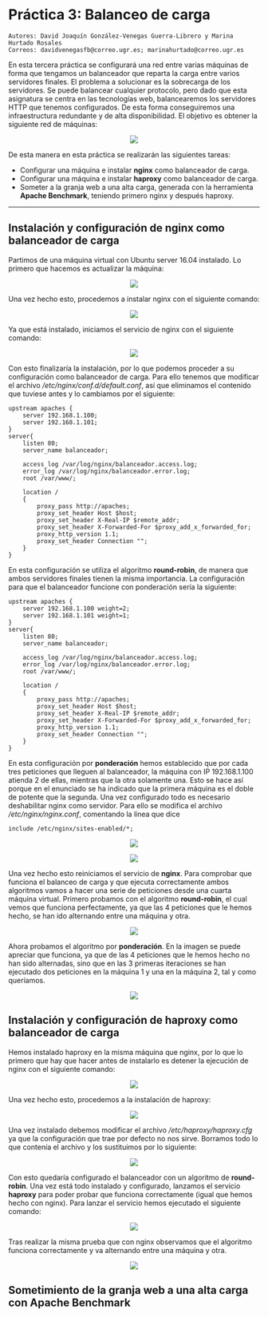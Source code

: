 # Práctica 3: Balanceo de carga
    Autores: David Joaquín González-Venegas Guerra-Librero y Marina Hurtado Rosales
    Correos: davidvenegasfb@correo.ugr.es; marinahurtado@correo.ugr.es
En esta tercera práctica se configurará una red entre varias máquinas de forma que tengamos un balanceador que reparta la carga entre varios servidores finales.
El problema a solucionar es la sobrecarga de los servidores. Se puede balancear
cualquier protocolo, pero dado que esta asignatura se centra en las tecnologías web, balancearemos los servidores HTTP que tenemos configurados.
 De esta forma conseguiremos una infraestructura redundante y de alta disponibilidad.
 El objetivo es obtener la siguiente red de máquinas:
 
<p align="center">
    <img src="https://github.com/Feiniel/SWAP/blob/master/practica3/imagenes/graficoGranjaWweb.PNG">
</p>

De esta manera en esta práctica se realizarán las siguientes tareas:
- Configurar una máquina e instalar **nginx** como balanceador de carga.
- Configurar una máquina e instalar **haproxy** como balanceador de carga.
- Someter a la granja web a una alta carga, generada con la herramienta **Apache Benchmark**, teniendo primero nginx y después haproxy.


--------------------------------------------------------------------------------------------------------------------
## Instalación y configuración de nginx como balanceador de carga
Partimos de una máquina virtual con Ubuntu server 16.04 instalado. Lo primero que hacemos es actualizar la máquina:

<p align="center">
    <img src="https://github.com/Feiniel/SWAP/blob/master/practica3/imagenes/C1.PNG">
</p>

Una vez hecho esto, procedemos a instalar nginx con el siguiente comando:

<p align="center">
    <img src="https://github.com/Feiniel/SWAP/blob/master/practica3/imagenes/C2.PNG">
</p>

Ya que está instalado, iniciamos el servicio de nginx con el siguiente comando:

<p align="center">
    <img src="https://github.com/Feiniel/SWAP/blob/master/practica3/imagenes/C3.PNG">
</p>

Con esto finalizaría la instalación, por lo que podemos proceder a su configuración como balanceador de carga. Para ello tenemos que modificar el archivo */etc/nginx/conf.d/default.conf*, así que eliminamos el contenido que tuviese antes y lo cambiamos por el siguiente:

```
upstream apaches {
	server 192.168.1.100;
	server 192.168.1.101;
}
server{
	listen 80;
	server_name balanceador;
	
	access_log /var/log/nginx/balanceador.access.log;
	error_log /var/log/nginx/balanceador.error.log;
	root /var/www/;
	
	location /
	{
		proxy_pass http://apaches;
		proxy_set_header Host $host;
		proxy_set_header X-Real-IP $remote_addr;
		proxy_set_header X-Forwarded-For $proxy_add_x_forwarded_for;
		proxy_http_version 1.1;
		proxy_set_header Connection "";
	}
}
```

En esta configuración se utiliza el algoritmo **round-robin**, de manera que ambos servidores finales tienen la misma importancia. La configuración para que el balanceador funcione con ponderación sería la siguiente:

```
upstream apaches {
	server 192.168.1.100 weight=2;
	server 192.168.1.101 weight=1;
}
server{
	listen 80;
	server_name balanceador;
	
	access_log /var/log/nginx/balanceador.access.log;
	error_log /var/log/nginx/balanceador.error.log;
	root /var/www/;
	
	location /
	{
		proxy_pass http://apaches;
		proxy_set_header Host $host;
		proxy_set_header X-Real-IP $remote_addr;
		proxy_set_header X-Forwarded-For $proxy_add_x_forwarded_for;
		proxy_http_version 1.1;
		proxy_set_header Connection "";
	}
}
```

En esta configuración por **ponderación** hemos establecido que por cada tres peticiones que lleguen al balanceador, la máquina con IP 192.168.1.100 atienda 2 de ellas, mientras que la otra solamente una. Esto se hace así porque en el enunciado se ha indicado que la primera máquina es el doble de potente que la segunda.
Una vez configurado todo es necesario deshabilitar nginx como servidor. Para ello se modifica el archivo */etc/nginx/nginx.conf*, comentando la línea que dice 
```
include /etc/nginx/sites-enabled/*;
```

<p align="center">
    <img src="https://github.com/Feiniel/SWAP/blob/master/practica3/imagenes/C4.PNG">
</p>

<p align="center">
    <img src="https://github.com/Feiniel/SWAP/blob/master/practica3/imagenes/C5.PNG">
</p>

Una vez hecho esto reiniciamos el servicio de **nginx**. 
Para comprobar que funciona el balanceo de carga y que ejecuta correctamente ambos algoritmos vamos a hacer una serie de peticiones desde una cuarta máquina virtual.
Primero probamos con el algoritmo **round-robin**, el cual vemos que funciona perfectamente, ya que las 4 peticiones que le hemos hecho, se han ido alternando entre una máquina y otra.

<p align="center">
    <img src="https://github.com/Feiniel/SWAP/blob/master/practica3/imagenes/c6.PNG">
</p>

Ahora probamos el algoritmo por **ponderación**. En la imagen se puede apreciar que funciona, ya que de las 4 peticiones que le hemos hecho no han sido alternadas, sino que en las 3 primeras iteraciones se han ejecutado dos peticiones en la máquina 1 y una en la máquina 2, tal y como queríamos.

<p align="center">
    <img src="https://github.com/Feiniel/SWAP/blob/master/practica3/imagenes/c7.PNG">
</p>

## Instalación y configuración de haproxy como balanceador de carga
Hemos instalado haproxy en la misma máquina que nginx, por lo que lo primero que hay que hacer antes de instalarlo es detener la ejecución de nginx con el siguiente comando:

<p align="center">
    <img src="https://github.com/Feiniel/SWAP/blob/master/practica3/imagenes/c8.PNG">
</p>

Una vez hecho esto, procedemos a la instalación de haproxy:

<p align="center">
    <img src="https://github.com/Feiniel/SWAP/blob/master/practica3/imagenes/c9.PNG">
</p>

Una vez  instalado debemos modificar el archivo */etc/haproxy/haproxy.cfg* ya que la configuración que trae por defecto no nos sirve. Borramos todo lo que contenía el archivo y los sustituimos por lo siguiente:

<p align="center">
    <img src="https://github.com/Feiniel/SWAP/blob/master/practica3/imagenes/c10.PNG">
</p>

Con esto quedaría configurado el balanceador con un algoritmo de **round-robin**. 
Una vez está todo instalado y configurado, lanzamos el servicio **haproxy** para poder probar que funciona correctamente (igual que hemos hecho con nginx). Para lanzar el servicio hemos ejecutado el siguiente comando:

<p align="center">
    <img src="https://github.com/Feiniel/SWAP/blob/master/practica3/imagenes/c12.PNG">
</p>

Tras realizar la misma prueba que con nginx observamos que el algoritmo funciona correctamente y va alternando entre una máquina y otra.

<p align="center">
    <img src="https://github.com/Feiniel/SWAP/blob/master/practica3/imagenes/c13.PNG">
</p>


## Sometimiento de la granja web a una alta carga con Apache Benchmark
